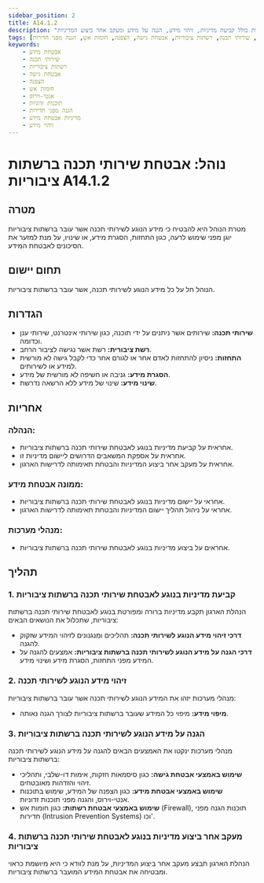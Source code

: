 ```yaml
---
sidebar_position: 2
title: A14.1.2
description: "נוהל אבטחת שירותי תכנה ברשתות ציבוריות כולל קביעת מדיניות, זיהוי מידע, הגנה על מידע ומעקב אחר ביצוע המדיניות."
tags: [אבטחת מידע, שירותי תכנה, רשתות ציבוריות, אבטחת גישה, הצפנה, חומות אש, הגנה מפני חדירות]
keywords:
    - אבטחת מידע
    - שירותי תכנה
    - רשתות ציבוריות
    - אבטחת גישה
    - הצפנה
    - חומות אש
    - אנטי-וירוס
    - תוכנות זדוניות
    - הגנה מפני חדירות
    - מדיניות אבטחת מידע
    - זיהוי מידע
---
```


# נוהל: אבטחת שירותי תכנה ברשתות ציבוריות A14.1.2

## מטרה
מטרת הנוהל היא להבטיח כי מידע הנוגע לשירותי תכנה אשר עובר ברשתות ציבוריות יוגן מפני שימוש לרעה, כגון התחזות, הסגרת מידע, או שינויו, על מנת למזער את הסיכונים לאבטחת המידע.

## תחום יישום
הנוהל חל על כל מידע הנוגע לשירותי תכנה, אשר עובר ברשתות ציבוריות.

## הגדרות
- **שירותי תכנה:** שירותים אשר ניתנים על ידי תוכנה, כגון שירותי אינטרנט, שירותי ענן וכדומה.
- **רשת ציבורית:** רשת אשר נגישה לציבור הרחב.
- **התחזות:** ניסיון להתחזות לאדם אחר או לגורם אחר כדי לקבל גישה לא מורשית למידע או לשירותים.
- **הסגרת מידע:** גניבה או חשיפה לא מורשית של מידע.
- **שינוי מידע:** שינוי של מידע ללא הרשאה נדרשת.

## אחריות
### הנהלה:
- אחראית על קביעת מדיניות בנוגע לאבטחת שירותי תכנה ברשתות ציבוריות.
- אחראית על אספקת המשאבים הדרושים ליישום מדיניות זו.
- אחראית על מעקב אחר ביצוע המדיניות והבטחת תאימותה לדרישות הארגון.

### ממונה אבטחת מידע:
- אחראי על יישום מדיניות בנוגע לאבטחת שירותי תכנה ברשתות ציבוריות.
- אחראי על ניהול תהליך יישום המדיניות והבטחת תאימותה לדרישות הארגון.

### מנהלי מערכות:
- אחראים על ביצוע מדיניות בנוגע לאבטחת שירותי תכנה ברשתות ציבוריות.

## תהליך
### 1. קביעת מדיניות בנוגע לאבטחת שירותי תכנה ברשתות ציבוריות
הנהלת הארגון תקבע מדיניות ברורה ומפורטת בנוגע לאבטחת שירותי תכנה ברשתות ציבוריות, שתכלול את הנושאים הבאים:
- **דרכי זיהוי מידע הנוגע לשירותי תכנה:** תהליכים ומנגנונים לזיהוי המידע שזקוק להגנה.
- **דרכי הגנה על מידע הנוגע לשירותי תכנה ברשתות ציבוריות:** אמצעים להגנה על המידע מפני התחזות, הסגרת מידע ושינוי מידע.

### 2. זיהוי מידע הנוגע לשירותי תכנה
מנהלי מערכות יזהו את המידע הנוגע לשירותי תכנה אשר עובר ברשתות ציבוריות:
- **מיפוי מידע:** מיפוי כל המידע שעובר ברשתות ציבוריות לצורך הגנה נאותה.

### 3. הגנה על מידע הנוגע לשירותי תכנה ברשתות ציבוריות
מנהלי מערכות ינקטו את האמצעים הבאים להגנה על מידע הנוגע לשירותי תכנה ברשתות ציבוריות:
- **שימוש באמצעי אבטחת גישה:** כגון סיסמאות חזקות, אימות דו-שלבי, ותהליכי זיהוי והזדהות מאובטחים.
- **שימוש באמצעי אבטחת מידע:** כגון הצפנה של המידע, שימוש בתוכנות אנטי-וירוס, והגנה מפני תוכנות זדוניות.
- **שימוש באמצעי אבטחת רשתות:** כגון חומות אש (Firewall), תוכנות הגנה מפני חדירות (Intrusion Prevention Systems) וכו'.

### 4. מעקב אחר ביצוע מדיניות בנוגע לאבטחת שירותי תכנה ברשתות ציבוריות
הנהלת הארגון תבצע מעקב אחר ביצוע המדיניות, על מנת לוודא כי היא מיושמת כראוי ומבטיחה את אבטחת המידע המועבר ברשתות ציבוריות.